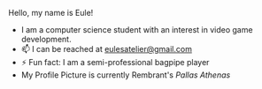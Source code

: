 Hello, my name is Eule!
- I am a computer science student with an interest in video game development.
- 📫 I can be reached at eulesatelier@gmail.com
- ⚡ Fun fact: I am a semi-professional bagpipe player
- My Profile Picture is currently Rembrant's *Pallas Athenas*
